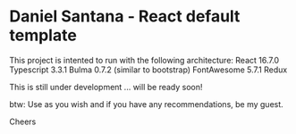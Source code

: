 # Daniel Santana - React default template

This project is intented to run with the following architecture:
    React 16.7.0
    Typescript 3.3.1
    Bulma 0.7.2 (similar to bootstrap)
    FontAwesome 5.7.1
    Redux

This is still under development ... will be ready soon!

btw: Use as you wish and if you have any recommendations, be my guest.

Cheers
